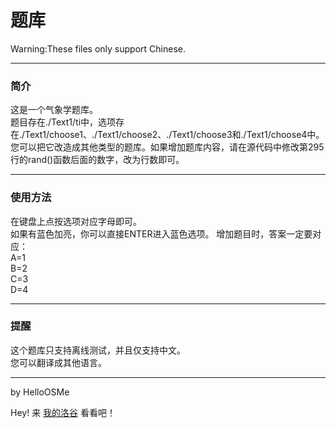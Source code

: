 # 题库
Warning:These files only support Chinese.

----------
### 简介
这是一个气象学题库。  
题目存在./Text1/ti中，选项存在./Text1/choose1、./Text1/choose2、./Text1/choose3和./Text1/choose4中。  
您可以把它改造成其他类型的题库。如果增加题库内容，请在源代码中修改第295行的rand()函数后面的数字，改为行数即可。

----------
### 使用方法
在键盘上点按选项对应字母即可。  
如果有蓝色加亮，你可以直接ENTER进入蓝色选项。
增加题目时，答案一定要对应：  
A=1  
B=2  
C=3  
D=4

----------
### 提醒
这个题库只支持离线测试，并且仅支持中文。  
您可以翻译成其他语言。

----------
by HelloOSMe

Hey! 来 [我的洛谷](https://www.luogu.com.cn/user/755022) 看看吧！
